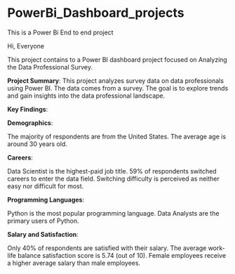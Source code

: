 # PowerBi_Dashboard_projects
This is a Power Bi End to end project


Hi, Everyone

This project contains to a Power BI dashboard project focused on Analyzing the Data Professional Survey.

**Project Summary**:
This project analyzes survey data on data professionals using Power BI.
The data comes from a survey.
The goal is to explore trends and gain insights into the data professional landscape.

**Key Findings**:

**Demographics**:

The majority of respondents are from the United States.
The average age is around 30 years old.

**Careers**:

Data Scientist is the highest-paid job title.
59% of respondents switched careers to enter the data field.
Switching difficulty is perceived as neither easy nor difficult for most.

**Programming Languages**:

Python is the most popular programming language.
Data Analysts are the primary users of Python.

**Salary and Satisfaction**:

Only 40% of respondents are satisfied with their salary.
The average work-life balance satisfaction score is 5.74 (out of 10).
Female employees receive a higher average salary than male employees.
